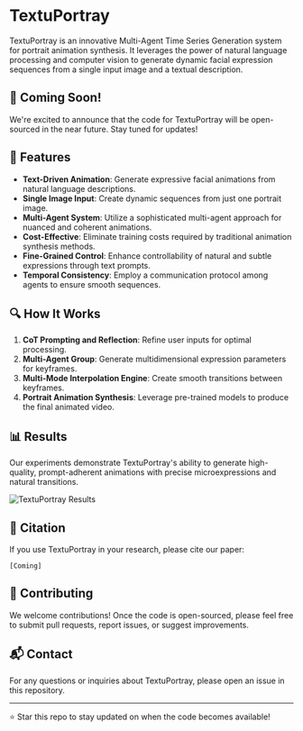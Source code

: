 # TextuPortray

TextuPortray is an innovative Multi-Agent Time Series Generation system for portrait animation synthesis. It leverages the power of natural language processing and computer vision to generate dynamic facial expression sequences from a single input image and a textual description.


## 🚀 Coming Soon!

We're excited to announce that the code for TextuPortray will be open-sourced in the near future. Stay tuned for updates!

## 🌟 Features

- **Text-Driven Animation**: Generate expressive facial animations from natural language descriptions.
- **Single Image Input**: Create dynamic sequences from just one portrait image.
- **Multi-Agent System**: Utilize a sophisticated multi-agent approach for nuanced and coherent animations.
- **Cost-Effective**: Eliminate training costs required by traditional animation synthesis methods.
- **Fine-Grained Control**: Enhance controllability of natural and subtle expressions through text prompts.
- **Temporal Consistency**: Employ a communication protocol among agents to ensure smooth sequences.

## 🔍 How It Works

1. **CoT Prompting and Reflection**: Refine user inputs for optimal processing.
2. **Multi-Agent Group**: Generate multidimensional expression parameters for keyframes.
3. **Multi-Mode Interpolation Engine**: Create smooth transitions between keyframes.
4. **Portrait Animation Synthesis**: Leverage pre-trained models to produce the final animated video.

## 📊 Results

Our experiments demonstrate TextuPortray's ability to generate high-quality, prompt-adherent animations with precise microexpressions and natural transitions.

![TextuPortray Results](results.png)

## 📜 Citation

If you use TextuPortray in your research, please cite our paper:

```
[Coming]
```

## 🤝 Contributing

We welcome contributions! Once the code is open-sourced, please feel free to submit pull requests, report issues, or suggest improvements.

## 📬 Contact

For any questions or inquiries about TextuPortray, please open an issue in this repository.

---

⭐ Star this repo to stay updated on when the code becomes available!




